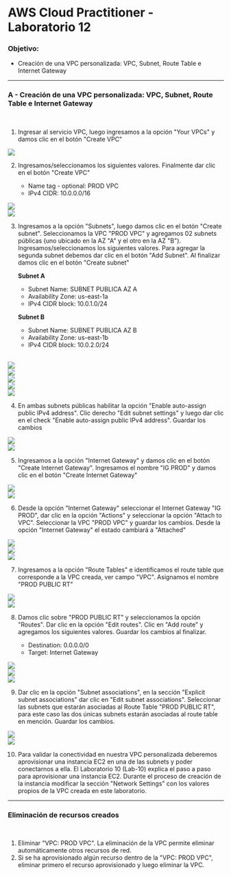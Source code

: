 # AWS Cloud Practitioner - Laboratorio 12

### Objetivo: 
* Creación de una VPC personalizada: VPC, Subnet, Route Table e Internet Gateway

---

### A - Creación de una VPC personalizada: VPC, Subnet, Route Table e Internet Gateway

<br>

1. Ingresar al servicio VPC, luego ingresamos a la opción "Your VPCs" y damos clic en el botón "Create VPC"

<img src="images/lab12_01.jpg">
<br>

2.  Ingresamos/seleccionamos los siguientes valores. Finalmente dar clic en el botón "Create VPC"

    * Name tag - optional: PROD VPC
    * IPv4 CIDR: 10.0.0.0/16

<img src="images/lab12_02.jpg">
<br>

<img src="images/lab12_03.jpg">
<br>

3. Ingresamos a la opción "Subnets", luego damos clic en el botón "Create subnet". Seleccionamos la VPC "PROD VPC" y agregamos 02 subnets públicas (uno ubicado en la AZ "A" y el otro en la AZ "B"). Ingresamos/seleccionamos los siguientes valores. Para agregar la segunda subnet debemos dar clic en el botón "Add Subnet". Al finalizar damos clic en el botón "Create subnet"

    **Subnet A**
    * Subnet Name: SUBNET PUBLICA AZ A
    * Availability Zone: us-east-1a
    * IPv4 CIDR block: 10.0.1.0/24

    **Subnet B**
    * Subnet Name: SUBNET PUBLICA AZ B
    * Availability Zone: us-east-1b
    * IPv4 CIDR block: 10.0.2.0/24

<br>

<img src="images/lab12_04.jpg">
<br>

<img src="images/lab12_05.jpg">
<br>

<img src="images/lab12_06.jpg">
<br>

<img src="images/lab12_07.jpg">
<br>

<img src="images/lab12_08.jpg">
<br>

4. En ambas subnets públicas habilitar la opción "Enable auto-assign public IPv4 address". Clic derecho "Edit subnet settings" y luego dar clic en el check "Enable auto-assign public IPv4 address". Guardar los cambios

<img src="images/lab12_09.jpg">
<br>

<img src="images/lab12_10.jpg">
<br>

5. Ingresamos a la opción "Internet Gateway" y damos clic en el botón "Create Internet Gateway". Ingresamos el nombre "IG PROD" y damos clic en el botón "Create Internet Gateway"

<img src="images/lab12_11.jpg">
<br>

<img src="images/lab12_12.jpg">
<br>

6. Desde la opción "Internet Gateway" seleccionar el Internet Gateway "IG PROD", dar clic en la opción "Actions" y seleccionar la opción "Attach to VPC". Seleccionar la VPC "PROD VPC" y guardar los cambios. Desde la opción "Internet Gateway" el estado cambiará a "Attached"

<img src="images/lab12_13.jpg">
<br>

<img src="images/lab12_14.jpg">
<br>

<img src="images/lab12_15.jpg">
<br>

7. Ingresamos a la opción "Route Tables" e identificamos el route table que corresponde a la VPC creada, ver campo "VPC". Asignamos el nombre "PROD PUBLIC RT"

<img src="images/lab12_16.jpg">
<br>

<img src="images/lab12_17.jpg">
<br>

8. Damos clic sobre "PROD PUBLIC RT" y seleccionamos la opción "Routes". Dar clic en la opción "Edit routes". Clic en "Add route" y agregamos los siguientes valores. Guardar los cambios al finalizar.

    * Destination: 0.0.0.0/0
    * Target: Internet Gateway

<img src="images/lab12_18.jpg">
<br>

<img src="images/lab12_19.jpg">
<br>

<img src="images/lab12_20.jpg">
<br>

9. Dar clic en la opción "Subnet associations", en la sección "Explicit subnet associations" dar clic en "Edit subnet associations". Seleccionar las subnets que estarán asociadas al Route Table "PROD PUBLIC RT", para este caso las dos únicas subnets estarán asociadas al route table en mención. Guardar los cambios.

<img src="images/lab12_21.jpg">
<br>

<img src="images/lab12_22.jpg">
<br>

10. Para validar la conectividad en nuestra VPC personalizada deberemos aprovisionar una instancia EC2 en una de las subnets y poder conectarnos a ella. El Laboratorio 10 (Lab-10) explica el paso a paso para aprovisionar una instancia EC2. Durante el proceso de creación de la instancia modificar la sección "Network Settings" con los valores propios de la VPC creada en este laboratorio.

---

### Eliminación de recursos creados
<br>

1. Eliminar "VPC: PROD VPC". La eliminación de la VPC permite eliminar automáticamente otros recursos de red.
2. Si se ha aprovisionado algún recurso dentro de la "VPC: PROD VPC", eliminar primero el recurso aprovisionado y luego eliminar la VPC.